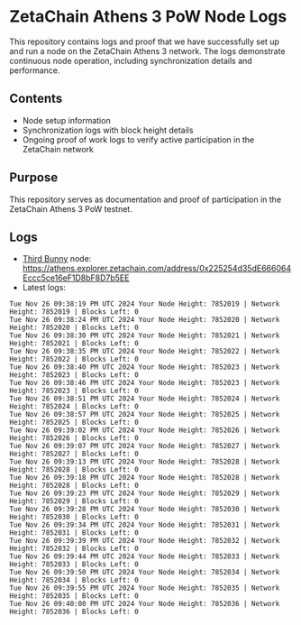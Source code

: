 # ZetaChain Athens 3 PoW Node Logs
This repository contains logs and proof that we have successfully set up and run a node on the ZetaChain Athens 3 network. The logs demonstrate continuous node operation, including synchronization details and performance.

## Contents
- Node setup information
- Synchronization logs with block height details
- Ongoing proof of work logs to verify active participation in the ZetaChain network

## Purpose
This repository serves as documentation and proof of participation in the ZetaChain Athens 3 PoW testnet.

## Logs

- [Third Bunny](https://thirdbunny.xyz/) node: https://athens.explorer.zetachain.com/address/0x225254d35dE666064Eccc5ce16eF1D8bF8D7b5EE
- Latest logs:
```
Tue Nov 26 09:38:19 PM UTC 2024 Your Node Height: 7852019 | Network Height: 7852019 | Blocks Left: 0
Tue Nov 26 09:38:24 PM UTC 2024 Your Node Height: 7852020 | Network Height: 7852020 | Blocks Left: 0
Tue Nov 26 09:38:30 PM UTC 2024 Your Node Height: 7852021 | Network Height: 7852021 | Blocks Left: 0
Tue Nov 26 09:38:35 PM UTC 2024 Your Node Height: 7852022 | Network Height: 7852022 | Blocks Left: 0
Tue Nov 26 09:38:40 PM UTC 2024 Your Node Height: 7852023 | Network Height: 7852023 | Blocks Left: 0
Tue Nov 26 09:38:46 PM UTC 2024 Your Node Height: 7852023 | Network Height: 7852023 | Blocks Left: 0
Tue Nov 26 09:38:51 PM UTC 2024 Your Node Height: 7852024 | Network Height: 7852024 | Blocks Left: 0
Tue Nov 26 09:38:57 PM UTC 2024 Your Node Height: 7852025 | Network Height: 7852025 | Blocks Left: 0
Tue Nov 26 09:39:02 PM UTC 2024 Your Node Height: 7852026 | Network Height: 7852026 | Blocks Left: 0
Tue Nov 26 09:39:07 PM UTC 2024 Your Node Height: 7852027 | Network Height: 7852027 | Blocks Left: 0
Tue Nov 26 09:39:13 PM UTC 2024 Your Node Height: 7852028 | Network Height: 7852028 | Blocks Left: 0
Tue Nov 26 09:39:18 PM UTC 2024 Your Node Height: 7852028 | Network Height: 7852028 | Blocks Left: 0
Tue Nov 26 09:39:23 PM UTC 2024 Your Node Height: 7852029 | Network Height: 7852029 | Blocks Left: 0
Tue Nov 26 09:39:28 PM UTC 2024 Your Node Height: 7852030 | Network Height: 7852030 | Blocks Left: 0
Tue Nov 26 09:39:34 PM UTC 2024 Your Node Height: 7852031 | Network Height: 7852031 | Blocks Left: 0
Tue Nov 26 09:39:39 PM UTC 2024 Your Node Height: 7852032 | Network Height: 7852032 | Blocks Left: 0
Tue Nov 26 09:39:44 PM UTC 2024 Your Node Height: 7852033 | Network Height: 7852033 | Blocks Left: 0
Tue Nov 26 09:39:50 PM UTC 2024 Your Node Height: 7852034 | Network Height: 7852034 | Blocks Left: 0
Tue Nov 26 09:39:55 PM UTC 2024 Your Node Height: 7852035 | Network Height: 7852035 | Blocks Left: 0
Tue Nov 26 09:40:00 PM UTC 2024 Your Node Height: 7852036 | Network Height: 7852036 | Blocks Left: 0
```
